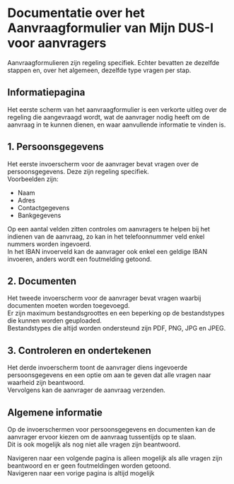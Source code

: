 # Documentatie over het Aanvraagformulier van Mijn DUS-I voor aanvragers

Aanvraagformulieren zijn regeling specifiek. Echter bevatten ze dezelfde stappen en, over het algemeen, dezelfde type vragen per stap.

## Informatiepagina

Het eerste scherm van het aanvraagformulier is een verkorte uitleg over de regeling die aangevraagd wordt, wat de aanvrager nodig heeft om de aanvraag in te kunnen dienen, en waar aanvullende informatie te vinden is.  

## 1. Persoonsgegevens

Het eerste invoerscherm voor de aanvrager bevat vragen over de persoonsgegevens. Deze zijn regeling specifiek.  
Voorbeelden zijn:

- Naam
- Adres
- Contactgegevens
- Bankgegevens

Op een aantal velden zitten controles om aanvragers te helpen bij het indienen van de aanvraag, zo kan in het telefoonnummer veld enkel nummers worden ingevoerd.  
In het IBAN invoerveld kan de aanvrager ook enkel een geldige IBAN invoeren, anders wordt een foutmelding getoond.

## 2. Documenten

Het tweede invoerscherm voor de aanvrager bevat vragen waarbij documenten moeten worden toegevoegd.  
Er zijn maximum bestandsgroottes en een beperking op de bestandstypes die kunnen worden geuploaded.  
Bestandstypes die altijd worden ondersteund zijn PDF, PNG, JPG en JPEG.

## 3. Controleren en ondertekenen

Het derde invoerscherm toont de aanvrager diens ingevoerde persoonsgegevens en een optie om aan te geven dat alle vragen naar waarheid zijn beantwoord.  
Vervolgens kan de aanvrager de aanvraag verzenden.

## Algemene informatie

Op de invoerschermen voor persoonsgegevens en documenten kan de aanvrager ervoor kiezen om de aanvraag tussentijds op te slaan.  
Dit is ook mogelijk als nog niet alle vragen zijn beantwoord.  

Navigeren naar een volgende pagina is alleen mogelijk als alle vragen zijn beantwoord en er geen foutmeldingen worden getoond.  
Navigeren naar een vorige pagina is altijd mogelijk
